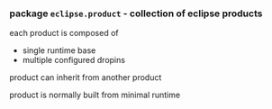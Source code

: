 
### package `eclipse.product` - collection of eclipse products

each product is composed of
* single runtime base
* multiple configured dropins

product can inherit from another product

product is normally built from minimal runtime
